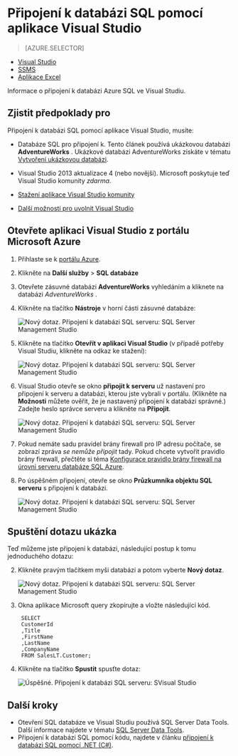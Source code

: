 <properties
    pageTitle="Připojení k databázi SQL pomocí dotazu C# | Microsoft Azure"
    description="Napište program v jazyce C# k vytváření dotazů a připojení k databázi SQL. Informace o IP adresy připojovací řetězec, zabezpečené přihlášení a bezplatné aplikace Visual Studio."
    services="sql-database"
    keywords="c# databázových dotazů, c# dotazu, připojení k databázi SQL C#"
    documentationCenter=""
    authors="stevestein"
    manager="jhubbard"
    editor=""/>

<tags
    ms.service="sql-database"
    ms.workload="data-management"
    ms.tgt_pltfrm="na"
    ms.devlang="dotnet"
    ms.topic="get-started-article"
    ms.date="08/17/2016"
    ms.author="stevestein"/>



# <a name="connect-to-a-sql-database-with-visual-studio"></a>Připojení k databázi SQL pomocí aplikace Visual Studio

> [AZURE.SELECTOR]
- [Visual Studio](sql-database-connect-query.md)
- [SSMS](sql-database-connect-query-ssms.md)
- [Aplikace Excel](sql-database-connect-excel.md)

Informace o připojení k databázi Azure SQL ve Visual Studiu. 

## <a name="prerequisites"></a>Zjistit předpoklady pro


Připojení k databázi SQL pomocí aplikace Visual Studio, musíte: 


- Databáze SQL pro připojení k. Tento článek používá ukázkovou databázi **AdventureWorks** . Ukázkové databázi AdventureWorks získáte v tématu [Vytvoření ukázkovou databázi](sql-database-get-started.md).


- Visual Studio 2013 aktualizace 4 (nebo novější). Microsoft poskytuje teď Visual Studio komunity *zdarma*.
 - [Stažení aplikace Visual Studio komunity](http://www.visualstudio.com/products/visual-studio-community-vs)
 - [Další možnosti pro uvolnit Visual Studio](http://www.visualstudio.com/products/free-developer-offers-vs.aspx)




## <a name="open-visual-studio-from-the-azure-portal"></a>Otevřete aplikaci Visual Studio z portálu Microsoft Azure


1. Přihlaste se k [portálu Azure](https://portal.azure.com/).

2. Klikněte na **Další služby** > **SQL databáze**
3. Otevřete zásuvné databázi **AdventureWorks** vyhledáním a kliknete na databázi *AdventureWorks* .

6. Klikněte na tlačítko **Nástroje** v horní části zásuvné databáze:

    ![Nový dotaz. Připojení k databázi SQL serveru: SQL Server Management Studio](./media/sql-database-connect-query/tools.png)

7. Klikněte na tlačítko **Otevřít v aplikaci Visual Studio** (v případě potřeby Visual Studiu, klikněte na odkaz ke stažení):

    ![Nový dotaz. Připojení k databázi SQL serveru: SQL Server Management Studio](./media/sql-database-connect-query/open-in-vs.png)


8. Visual Studio otevře se okno **připojit k serveru** už nastavení pro připojení k serveru a databázi, kterou jste vybrali v portálu.  (Klikněte na **Možnosti** můžete ověřit, že je nastavený připojení k databázi správné.) Zadejte heslo správce serveru a klikněte na **Připojit**.


    ![Nový dotaz. Připojení k databázi SQL serveru: SQL Server Management Studio](./media/sql-database-connect-query/connect.png)


8. Pokud nemáte sadu pravidel brány firewall pro IP adresu počítače, se zobrazí zpráva *se nemůže připojit* tady. Pokud chcete vytvořit pravidlo brány firewall, přečtěte si téma [Konfigurace pravidlo brány firewall na úrovni serveru databáze SQL Azure](sql-database-configure-firewall-settings.md).


9. Po úspěšném připojení, otevře se okno **Průzkumníka objektu SQL serveru** s připojení k databázi.

    ![Nový dotaz. Připojení k databázi SQL serveru: SQL Server Management Studio](./media/sql-database-connect-query/sql-server-object-explorer.png)


## <a name="run-a-sample-query"></a>Spuštění dotazu ukázka

Teď můžeme jste připojení k databázi, následující postup k tomu jednoduchého dotazu:

2. Klikněte pravým tlačítkem myši databázi a potom vyberte **Nový dotaz**.

    ![Nový dotaz. Připojení k databázi SQL serveru: SQL Server Management Studio](./media/sql-database-connect-query/new-query.png)

3. Okna aplikace Microsoft query zkopírujte a vložte následující kód.

        SELECT
        CustomerId
        ,Title
        ,FirstName
        ,LastName
        ,CompanyName
        FROM SalesLT.Customer;

4. Klikněte na tlačítko **Spustit** spusťte dotaz:

    ![Úspěšné. Připojení k databázi SQL serveru: SVisual Studio](./media/sql-database-connect-query/run-query.png)

## <a name="next-steps"></a>Další kroky

- Otevření SQL databáze ve Visual Studiu používá SQL Server Data Tools. Další informace najdete v tématu [SQL Server Data Tools](https://msdn.microsoft.com/library/hh272686.aspx).
- Připojení k databázi SQL pomocí kódu, najdete v článku [připojení k databázi SQL pomocí .NET (C#)](sql-database-develop-dotnet-simple.md).



